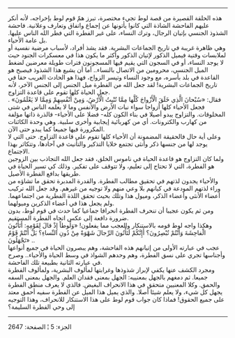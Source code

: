 ------------------------------------------------------------------------

هذه الحلقة القصيرة من قصة لوط تجيء مختصرة، تبرز همّ قوم لوط بإخراجه، لأنه
أنكر عليهم الفاحشة الشاذة التي كانوا يأتونها عن إجماع واتفاق وتعارف
وعلانية. فاحشة الشذوذ الجنسي بإتيان الرجال، وترك النساء، على غير الفطرة
التي فطر الله الناس عليها. بل عامة الأحياء.  
وهي ظاهرة غريبة في تاريخ الجماعات البشرية. فقد يشذ أفراد، لأسباب مرضية
نفسية أو لملابسات وقتية فيميل الذكور لإتيان الذكور وأكثر ما يكون هذا في
معسكرات الجنود حيث لا يوجد النساء، أو في السجون التي يقيم فيها المسجونون
فترات طويلة معرضين لضغط الميل الجنسي، محرومين من الاتصال بالنساء.. أما
أن يشيع هذا الشذوذ فيصبح هو القاعدة في بلد بأسره، مع وجود النساء وتيسر
الزواج، فهذا هو الحادث الغريب حقا في تاريخ الجماعات البشرية! لقد جعل
الله من الفطرة ميل الجنس إلى الجنس الآخر، لأنه جعل الحياة كلها تقوم على
قاعدة التزاوج.  
فقال: «سُبْحانَ الَّذِي خَلَقَ الْأَزْواجَ كُلَّها مِمَّا تُنْبِتُ الْأَرْضُ، وَمِنْ أَنْفُسِهِمْ وَمِمَّا لا
يَعْلَمُونَ» . فجعل الأحياء كلها أزواجا سواء نبات الأرض والأنفس وما لا يعلمه
الناس في شتى المخلوقات. والتزاوج يبدو أصيلا في بناء الكون كله- فضلا على
الأحياء- فالذرة ذاتها مؤلفة من كهارب والكترونات. أي من كهربائية إيجابية
وأخرى سلبية. وهي وحدة الكائنات المكرورة فيها جميعا كما يبدو حتى الآن.  
وعلى أية حال فالحقيقة المضمونة أن الأحياء كلها تقوم على قاعدة التزاوج.
حتى التي لا يوجد لها من جنسها ذكر وأنثى تجتمع خلايا التذكير والتأنيث في
آحادها، وتتكاثر بهذا الاجتماع.  
ولما كان التزاوج هو قاعدة الحياة في ناموس الخلق، فقد جعل الله التجاذب
بين الزوجين هو الفطرة، التي لا تحتاج إلى تعليم، ولا تتوقف على تفكير.
وذلك كي تسير الحياة في طريقها بدافع الفطرة الأصيل.  
والأحياء يجدون لذتهم في تحقيق مطالب الفطرة. والقدرة المدبرة تحقق ما
تشاؤه من وراء لذتهم المودعة في كيانهم بلا وعي منهم ولا توجيه من غيرهم.
وقد جعل الله تركيب أعضاء الأنثى وأعضاء الذكر، وميول هذا وتلك بحيث تحقق
اللذة الفطرية من اجتماعهما. ولم يجعل هذا في أعضاء الذكرين وميولهما.  
ومن ثم يكون عجيبا أن تنحرف الفطرة انحرافا جماعيا كما حدث في قوم لوط،
بدون ضرورة دافعة إلى عكس اتجاه الفطرة المستقيم.  
وهكذا واجه لوط قومه بالاستنكار والعجب مما يفعلون! «وَلُوطاً إِذْ قالَ لِقَوْمِهِ:
أَتَأْتُونَ الْفاحِشَةَ وَأَنْتُمْ تُبْصِرُونَ؟ أَإِنَّكُمْ لَتَأْتُونَ الرِّجالَ شَهْوَةً مِنْ دُونِ النِّساءِ؟ بَلْ
أَنْتُمْ قَوْمٌ تَجْهَلُونَ» ..  
عجب في عبارته الأولى من إتيانهم هذه الفاحشة، وهم يبصرون الحياة في جميع
أنواعها وأجناسها تجري على نسق الفطرة، وهم وحدهم الشواذ في وسط الحياة
والأحياء.. وصرح في عبارته الثانية بطبيعة تلك الفاحشة.  
ومجرد الكشف عنها يكفي لإبراز شذوذها وغرابتها لمألوف البشرية، ولمألوف
الفطرة جميعا. ثم دمغهم بالجهل بمعنييه: الجهل بمعنى فقدان العلم. والجهل
بمعنى السفه والحمق. وكلا المعنيين متحقق في هذا الانحراف البغيض. فالذي لا
يعرف منطق الفطرة يجهل كل شيء، ولا يعلم شيئا أصلا. والذي يميل هذا الميل
عن الفطرة سفيه أحمق معتد على جميع الحقوق! فماذا كان جواب قوم لوط على هذا
الاستنكار للانحراف، وهذا التوجيه إلى وحي الفطرة السليمة؟

------------------------------------------------------------------------

الجزء: 5 ¦ الصفحة: 2647
